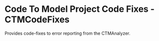 ﻿# Code To Model Project Code Fixes - CTMCodeFixes

Provides code-fixes to error reporting from the CTMAnalyzer.
